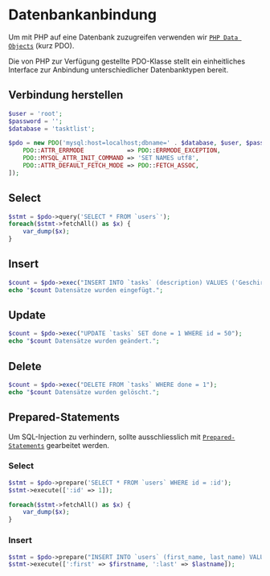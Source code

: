 # Datenbankanbindung

Um mit PHP auf eine Datenbank zuzugreifen verwenden wir [`PHP Data Objects`](http://php.net/book.pdo) (kurz PDO).

Die von PHP zur Verfügung gestellte PDO-Klasse stellt ein einheitliches Interface zur Anbindung unterschiedlicher Datenbanktypen bereit.

## Verbindung herstellen

```php
$user = 'root';
$password = '';
$database = 'tasktlist';

$pdo = new PDO('mysql:host=localhost;dbname=' . $database, $user, $password, [
    PDO::ATTR_ERRMODE            => PDO::ERRMODE_EXCEPTION,
    PDO::MYSQL_ATTR_INIT_COMMAND => 'SET NAMES utf8',
    PDO::ATTR_DEFAULT_FETCH_MODE => PDO::FETCH_ASSOC,
]);
```

## Select

```php
$stmt = $pdo->query('SELECT * FROM `users`');
foreach($stmt->fetchAll() as $x) {
    var_dump($x);
}
```

## Insert

```php
$count = $pdo->exec("INSERT INTO `tasks` (description) VALUES ('Geschirr abwaschen')");
echo "$count Datensätze wurden eingefügt.";
```

## Update

```php
$count = $pdo->exec("UPDATE `tasks` SET done = 1 WHERE id = 50");
echo "$count Datensätze wurden geändert.";
```

## Delete

```php
$count = $pdo->exec("DELETE FROM `tasks` WHERE done = 1");
echo "$count Datensätze wurden gelöscht.";
```

## Prepared-Statements
Um SQL-Injection zu verhindern, sollte ausschliesslich mit  [`Prepared-Statements`](https://de.wikipedia.org/wiki/Prepared_Statement) gearbeitet werden. 
### Select
```php
$stmt = $pdo->prepare('SELECT * FROM `users` WHERE id = :id');
$stmt->execute([':id' => 1]);

foreach($stmt->fetchAll() as $x) {
    var_dump($x);
}
```
### Insert
```php
$stmt = $pdo->prepare("INSERT INTO `users` (first_name, last_name) VALUES(:first, :last) ");
$stmt->execute([':first' => $firstname, ':last' => $lastname]);
```
